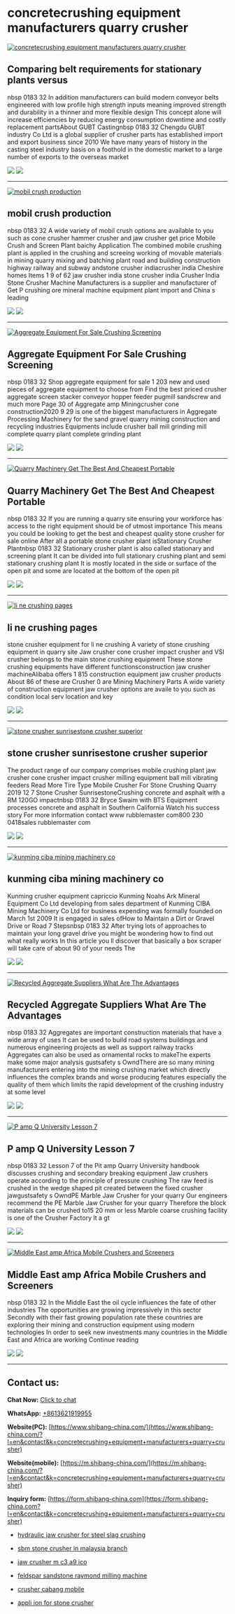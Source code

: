 # concretecrushing equipment manufacturers quarry crusher

<a href="https://swt.shibang-china.com/?l=en&img&k=concretecrushing+equipment+manufacturers+quarry+crusher" target="_blank">![concretecrushing equipment manufacturers quarry crusher](http://static.shibang-china.com/all-800x300/924.jpg)</a>

## Comparing belt requirements for stationary plants versus
nbsp 0183 32 In addition manufacturers can build modern conveyor belts engineered with low profile high strength inputs meaning improved strength and durability in a thinner and more flexible design This concept alone will increase efficiencies by reducing energy consumption downtime and costly replacement partsAbout GUBT Castingnbsp 0183 32 Chengdu GUBT industry Co Ltd is a global supplier of crusher parts has established import and export business since 2010 We have many years of history in the casting steel industry basis on a foothold in the domestic market to a large number of exports to the overseas market


<a href="https://whatsapp.shibangsoft.com/WhatsApp.php" target="_blank" title="WhatsApp">![](http://static.shibang-china.com/icon/whatsapp.png)</a> <a href="https://swt.shibang-china.com/?l=en&icon&k=concretecrushing+equipment+manufacturers+quarry+crusher" target="_blank">![](http://static.shibang-china.com/icon/chat-en.png)</a>

---

<a href="https://swt.shibang-china.com/?l=en&img&k=concretecrushing+equipment+manufacturers+quarry+crusher" target="_blank">![mobil crush production](http://static.shibang-china.com/all-800x300/512.jpg)</a>

## mobil crush production
nbsp 0183 32 A wide variety of mobil crush options are available to you such as cone crusher hammer crusher and jaw crusher get price Mobile Crush and Screen Plant baichy Application The combined mobile crushing plant is applied in the crushing and screeing working of movable materials in mining quarry mixing and batching plant road and building construction highway railway and subway andstone crusher indiacrusher india Cheshire homes Items 1 9 of 62 jaw crusher india stone crusher india Crusher India Stone Crusher Machine Manufacturers is a supplier and manufacturer of Get P crushing ore mineral machine equipment plant import and China s leading


<a href="https://whatsapp.shibangsoft.com/WhatsApp.php" target="_blank" title="WhatsApp">![](http://static.shibang-china.com/icon/whatsapp.png)</a> <a href="https://swt.shibang-china.com/?l=en&icon&k=concretecrushing+equipment+manufacturers+quarry+crusher" target="_blank">![](http://static.shibang-china.com/icon/chat-en.png)</a>

---

<a href="https://swt.shibang-china.com/?l=en&img&k=concretecrushing+equipment+manufacturers+quarry+crusher" target="_blank">![Aggregate Equipment For Sale Crushing Screening](http://static.shibang-china.com/all-800x300/44.jpg)</a>

## Aggregate Equipment For Sale Crushing Screening
nbsp 0183 32 Shop aggregate equipment for sale 1 203 new and used pieces of aggregate equipment to choose from Find the best priced crusher aggregate screen stacker conveyor hopper feeder pugmill sandscrew and much more Page 30 of Aggregate amp Miningcrusher cone construction2020 9 29 is one of the biggest manufacturers in Aggregate Processing Machinery for the sand gravel quarry mining construction and recycling industries Equipments include crusher ball mill grinding mill complete quarry plant complete grinding plant


<a href="https://whatsapp.shibangsoft.com/WhatsApp.php" target="_blank" title="WhatsApp">![](http://static.shibang-china.com/icon/whatsapp.png)</a> <a href="https://swt.shibang-china.com/?l=en&icon&k=concretecrushing+equipment+manufacturers+quarry+crusher" target="_blank">![](http://static.shibang-china.com/icon/chat-en.png)</a>

---

<a href="https://swt.shibang-china.com/?l=en&img&k=concretecrushing+equipment+manufacturers+quarry+crusher" target="_blank">![Quarry Machinery Get The Best And Cheapest Portable](http://static.shibang-china.com/all-800x300/1265.jpg)</a>

## Quarry Machinery Get The Best And Cheapest Portable
nbsp 0183 32 If you are running a quarry site ensuring your workforce has access to the right equipment should be of utmost importance This means you could be looking to get the best and cheapest quality stone crusher for sale online After all a portable stone crusher plant isStationary Crusher Plantnbsp 0183 32 Stationary crusher plant is also called stationary and screening plant It can be divided into full stationary crushing plant and semi stationary crushing plant It is mostly located in the side or surface of the open pit and some are located at the bottom of the open pit


<a href="https://whatsapp.shibangsoft.com/WhatsApp.php" target="_blank" title="WhatsApp">![](http://static.shibang-china.com/icon/whatsapp.png)</a> <a href="https://swt.shibang-china.com/?l=en&icon&k=concretecrushing+equipment+manufacturers+quarry+crusher" target="_blank">![](http://static.shibang-china.com/icon/chat-en.png)</a>

---

<a href="https://swt.shibang-china.com/?l=en&img&k=concretecrushing+equipment+manufacturers+quarry+crusher" target="_blank">![li ne crushing pages](http://static.shibang-china.com/all-800x300/59.jpg)</a>

## li ne crushing pages
stone crusher equipment for li ne crushing A variety of stone crushing equipment in quarry site Jaw crusher cone crusher impact crusher and VSI crusher belongs to the main stone crushing equipment These stone crushing equipments have different functionsconstruction jaw crusher machineAlibaba offers 1 815 construction equipment jaw crusher products About 86 of these are Crusher 0 are Mining Machinery Parts A wide variety of construction equipment jaw crusher options are availe to you such as condition local serv location and key


<a href="https://whatsapp.shibangsoft.com/WhatsApp.php" target="_blank" title="WhatsApp">![](http://static.shibang-china.com/icon/whatsapp.png)</a> <a href="https://swt.shibang-china.com/?l=en&icon&k=concretecrushing+equipment+manufacturers+quarry+crusher" target="_blank">![](http://static.shibang-china.com/icon/chat-en.png)</a>

---

<a href="https://swt.shibang-china.com/?l=en&img&k=concretecrushing+equipment+manufacturers+quarry+crusher" target="_blank">![stone crusher sunrisestone crusher superior](http://static.shibang-china.com/all-800x300/1065.jpg)</a>

## stone crusher sunrisestone crusher superior
The product range of our company comprises mobile crushing plant jaw crusher cone crusher impact crusher milling equipment ball mill vibrating feeders Read More Tire Type Mobile Crusher For Stone Crushing Quarry 2019 12 7 Stone Crusher SunrisestoneCrushing concrete and asphalt with a RM 120GO impactnbsp 0183 32 Bryce Swaim with BTS Equipment processes concrete and asphalt in Southern California Watch his success story For more information contact www rubblemaster com800 230 0418sales rubblemaster com


<a href="https://whatsapp.shibangsoft.com/WhatsApp.php" target="_blank" title="WhatsApp">![](http://static.shibang-china.com/icon/whatsapp.png)</a> <a href="https://swt.shibang-china.com/?l=en&icon&k=concretecrushing+equipment+manufacturers+quarry+crusher" target="_blank">![](http://static.shibang-china.com/icon/chat-en.png)</a>

---

<a href="https://swt.shibang-china.com/?l=en&img&k=concretecrushing+equipment+manufacturers+quarry+crusher" target="_blank">![kunming ciba mining machinery co](http://static.shibang-china.com/all-800x300/1018.jpg)</a>

## kunming ciba mining machinery co
Kunming crusher equipment capriccio Kunming Noahs Ark Mineral Equipment Co Ltd developing from sales department of Kunming CIBA Mining Machinery Co Ltd for business expending was formally founded on March 1st 2009 It is engaged in sales ofHow to Maintain a Dirt or Gravel Drive or Road 7 Stepsnbsp 0183 32 After trying lots of approaches to maintain your long gravel drive you might be wondering how to find out what really works In this article you ll discover that basically a box scraper will take care of about 90 of your needs The


<a href="https://whatsapp.shibangsoft.com/WhatsApp.php" target="_blank" title="WhatsApp">![](http://static.shibang-china.com/icon/whatsapp.png)</a> <a href="https://swt.shibang-china.com/?l=en&icon&k=concretecrushing+equipment+manufacturers+quarry+crusher" target="_blank">![](http://static.shibang-china.com/icon/chat-en.png)</a>

---

<a href="https://swt.shibang-china.com/?l=en&img&k=concretecrushing+equipment+manufacturers+quarry+crusher" target="_blank">![Recycled Aggregate Suppliers What Are The Advantages](http://static.shibang-china.com/all-800x300/1146.jpg)</a>

## Recycled Aggregate Suppliers What Are The Advantages
nbsp 0183 32 Aggregates are important construction materials that have a wide array of uses It can be used to build road systems buildings and numerous engineering projects as well as support railway tracks Aggregates can also be used as ornamental rocks to makeThe experts make some major analysis gustsafety s OwndThere are so many mining manufacturers entering into the mining crushing market which directly influences the complex brands and worse producing features especially the quality of them which limits the rapid development of the crushing industry at some level


<a href="https://whatsapp.shibangsoft.com/WhatsApp.php" target="_blank" title="WhatsApp">![](http://static.shibang-china.com/icon/whatsapp.png)</a> <a href="https://swt.shibang-china.com/?l=en&icon&k=concretecrushing+equipment+manufacturers+quarry+crusher" target="_blank">![](http://static.shibang-china.com/icon/chat-en.png)</a>

---

<a href="https://swt.shibang-china.com/?l=en&img&k=concretecrushing+equipment+manufacturers+quarry+crusher" target="_blank">![P amp Q University Lesson 7](http://static.shibang-china.com/all-800x300/369.jpg)</a>

## P amp Q University Lesson 7
nbsp 0183 32 Lesson 7 of the Pit amp Quarry University handbook discusses crushing and secondary breaking equipment Jaw crushers operate according to the principle of pressure crushing The raw feed is crushed in the wedge shaped pit created between the fixed crusher jawgustsafety s OwndPE Marble Jaw Crusher for your quarry Our engineers recommend the PE Marble Jaw Crusher for your quarry Therefore the block materials can be crushed to15 20 mm or less Marble coarse crushing facility is one of the Crusher Factory lt a gt


<a href="https://whatsapp.shibangsoft.com/WhatsApp.php" target="_blank" title="WhatsApp">![](http://static.shibang-china.com/icon/whatsapp.png)</a> <a href="https://swt.shibang-china.com/?l=en&icon&k=concretecrushing+equipment+manufacturers+quarry+crusher" target="_blank">![](http://static.shibang-china.com/icon/chat-en.png)</a>

---

<a href="https://swt.shibang-china.com/?l=en&img&k=concretecrushing+equipment+manufacturers+quarry+crusher" target="_blank">![Middle East amp Africa Mobile Crushers and Screeners](http://static.shibang-china.com/all-800x300/1476.jpg)</a>

## Middle East amp Africa Mobile Crushers and Screeners
nbsp 0183 32 In the Middle East the oil cycle influences the fate of other industries The opportunities are growing impressively in this sector Secondly with their fast growing population rate these countries are exploring their mining and construction equipment using modern technologies In order to seek new investments many countries in the Middle East and Africa are working Continue reading

<a href="https://whatsapp.shibangsoft.com/WhatsApp.php" target="_blank" title="WhatsApp">![](http://static.shibang-china.com/icon/whatsapp.png)</a> <a href="https://swt.shibang-china.com/?l=en&icon&k=concretecrushing+equipment+manufacturers+quarry+crusher" target="_blank">![](http://static.shibang-china.com/icon/chat-en.png)</a>

---
## Contact us:

**Chat Now:** [Click to chat](https://swt.shibang-china.com?l=en&contact&k=concretecrushing+equipment+manufacturers+quarry+crusher)

**WhatsApp:**  [+8613621919955](https://whatsapp.shibangsoft.com/WhatsApp.php)

**Website(PC):** [https://www.shibang-china.com/](https://www.shibang-china.com/?l=en&contact&k=concretecrushing+equipment+manufacturers+quarry+crusher)

**Website(mobile):** [https://m.shibang-china.com/](https://m.shibang-china.com/?l=en&contact&k=concretecrushing+equipment+manufacturers+quarry+crusher)

**Inquiry form:** [https://form.shibang-china.com](https://form.shibang-china.com?l=en&contact&k=concretecrushing+equipment+manufacturers+quarry+crusher)

* [hydraulic jaw crusher for steel slag crushing](../170/hydraulic%20jaw%20crusher%20for%20steel%20slag%20crushing.md)

* [sbm stone crusher in malaysia branch](../170/sbm%20stone%20crusher%20in%20malaysia%20branch.md)

* [jaw crusher m c3 a9 ico](../166/jaw%20crusher%20m%20c3%20a9%20ico.md)

* [feldspar sandstone raymond milling machine](../161/feldspar%20sandstone%20raymond%20milling%20machine.md)

* [crusher cabang mobile](../161/crusher%20cabang%20mobile.md)

* [appli ion for stone crusher](../170/appli%20ion%20for%20stone%20crusher.md)